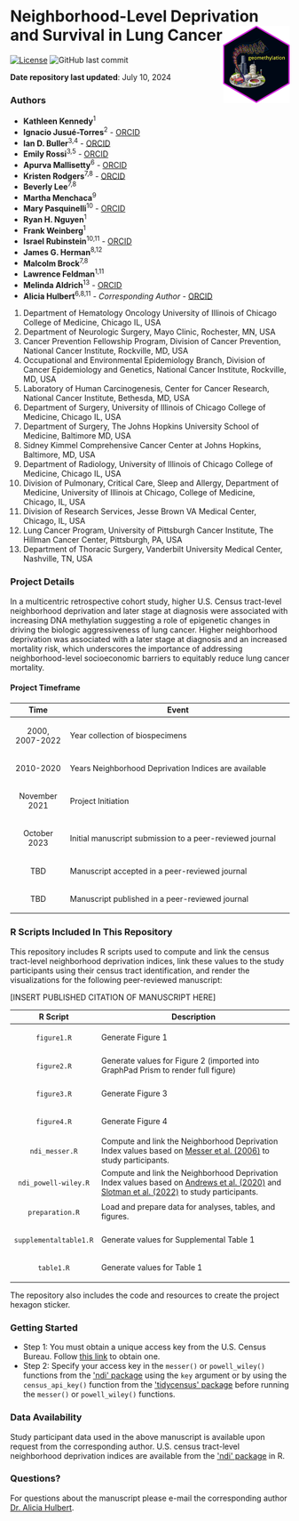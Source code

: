 Neighborhood-Level Deprivation and Survival in Lung Cancer <img src='hex/geomethylation.png' width='120' align='right' />
===================================================

[![License](https://img.shields.io/badge/License-Apache_2.0-blue.svg)](https://opensource.org/licenses/Apache-2.0)
![GitHub last commit](https://img.shields.io/github/last-commit/idblr/geomethylation)

**Date repository last updated**: July 10, 2024

### Authors

* **Kathleen Kennedy**<sup>1</sup>
* **Ignacio Jusué-Torres**<sup>2</sup> - [ORCID](https://orcid.org/0000-0002-9749-1912)
* **Ian D. Buller**<sup>3,4</sup> - [ORCID](https://orcid.org/0000-0001-9477-8582)
* **Emily Rossi**<sup>3,5</sup> - [ORCID](https://orcid.org/0000-0002-2312-4239)
* **Apurva Mallisetty**<sup>6</sup> - [ORCID](https://orcid.org/0000-0002-3130-2453)
* **Kristen Rodgers**<sup>7,8</sup> - [ORCID](https://orcid.org/0000-0003-4302-9578)
* **Beverly Lee**<sup>7,8</sup>
* **Martha Menchaca**<sup>9</sup>
* **Mary Pasquinelli**<sup>10</sup> - [ORCID](https://orcid.org/0000-0002-1015-1908)
* **Ryan H. Nguyen**<sup>1</sup>
* **Frank Weinberg**<sup>1</sup>
* **Israel Rubinstein**<sup>10,11</sup> - [ORCID](https://orcid.org/0000-0002-3628-0601)
* **James G. Herman**<sup>8,12</sup>
* **Malcolm Brock**<sup>7,8</sup>
* **Lawrence Feldman**<sup>1,11</sup>
* **Melinda Aldrich**<sup>13</sup> - [ORCID](https://orcid.org/0000-0003-3833-8448)
* **Alicia Hulbert**<sup>6,8,11</sup> - *Corresponding Author* - [ORCID](https://orcid.org/0000-0002-1196-1953)

1.	Department of Hematology Oncology University of Illinois of Chicago College of Medicine, Chicago IL, USA
2.  Department of Neurologic Surgery, Mayo Clinic, Rochester, MN, USA
3.  Cancer Prevention Fellowship Program, Division of Cancer Prevention, National Cancer Institute, Rockville, MD, USA
4.	Occupational and Environmental Epidemiology Branch, Division of Cancer Epidemiology and Genetics, National Cancer Institute, Rockville, MD, USA
5.  Laboratory of Human Carcinogenesis, Center for Cancer Research, National Cancer Institute, Bethesda, MD, USA
6.  Department of Surgery, University of Illinois of Chicago College of Medicine, Chicago IL, USA
7.  Department of Surgery, The Johns Hopkins University School of Medicine, Baltimore MD, USA
8.  Sidney Kimmel Comprehensive Cancer Center at Johns Hopkins, Baltimore, MD, USA
9.  Department of Radiology, University of Illinois of Chicago College of Medicine, Chicago IL, USA
10.  Division of Pulmonary, Critical Care, Sleep and Allergy, Department of Medicine, University of Illinois at Chicago, College of Medicine, Chicago, IL, USA
11.  Division of Research Services, Jesse Brown VA Medical Center, Chicago, IL, USA
12.  Lung Cancer Program, University of Pittsburgh Cancer Institute, The Hillman Cancer Center, Pittsburgh, PA, USA
13.  Department of Thoracic Surgery, Vanderbilt University Medical Center, Nashville, TN, USA

### Project Details
In a multicentric retrospective cohort study, higher U.S. Census tract-level neighborhood deprivation and later stage at diagnosis were associated with increasing DNA methylation suggesting a role of epigenetic changes in driving the biologic aggressiveness of lung cancer. Higher neighborhood deprivation was associated with a later stage at diagnosis and an increased mortality risk, which underscores the importance of addressing neighborhood-level socioeconomic barriers to equitably reduce lung cancer mortality.

#### Project Timeframe

<table>
<colgroup>
<col width='20%' />
<col width='80%' />
</colgroup>
<thead>
<tr class='header'>
<th>Time</th>
<th>Event</th>
</tr>
</thead>
<tbody>
<tr>
<td><p align='center'>2000, 2007-2022</p></td>
<td>Year collection of biospecimens</td>
</tr>
<tr>
<td><p align='center'>2010-2020</p></td>
<td>Years Neighborhood Deprivation Indices are available</td>
</tr>
<tr>
<td><p align='center'>November 2021</p></td>
<td>Project Initiation</td>
</tr>
<tr>
<td><p align='center'>October 2023</p></td>
<td>Initial manuscript submission to a peer-reviewed journal</td>
</tr>
<tr>
<td><p align='center'>TBD</p></td>
<td>Manuscript accepted in a peer-reviewed journal</td>
</tr>
<tr>
<td><p align='center'>TBD</p></td>
<td>Manuscript published in a peer-reviewed journal</td>
</tr>
</tbody>
</table>

### R Scripts Included In This Repository

This repository includes R scripts used to compute and link the census tract-level neighborhood deprivation indices, link these values to the study participants using their census tract identification, and render the visualizations for the following peer-reviewed manuscript:

[INSERT PUBLISHED CITATION OF MANUSCRIPT HERE]

<table>
<colgroup>
<col width='20%' />
<col width='80%' />
</colgroup>
<thead>
<tr class='header'>
<th>R Script</th>
<th>Description</th>
</tr>
</thead>
<tbody>
<tr>
<td><p align='center'><code>figure1.R</code></p></td>
<td>Generate Figure 1</td>
</tr>
<tr>
<td><p align='center'><code>figure2.R</code></p></td>
<td>Generate values for Figure 2 (imported into GraphPad Prism to render full figure)</td>
</tr>
<tr>
<td><p align='center'><code>figure3.R</code></p></td>
<td>Generate Figure 3</td>
</tr>
<tr>
<td><p align='center'><code>figure4.R</code></p></td>
<td>Generate Figure 4</td>
</tr>
<tr>
<td><p align='center'><code>ndi_messer.R</code></td>
<td>Compute and link the Neighborhood Deprivation Index values based on <a href='https://doi.org/10.1007/s11524-006-9094-x'>Messer et al. (2006)</a> to study participants.</td>
</tr>
<tr>
<td><p align='center'><code>ndi_powell-wiley.R</code></p></td>
<td>Compute and link the Neighborhood Deprivation Index values based on <a href='https://doi.org/10.1080/17445647.2020.1750066'>Andrews et al. (2020)</a> and <a href='https://doi.org/10.1016/j.dib.2022.108002'>Slotman et al. (2022)</a> to study participants.</td>
</tr>
<tr>
<td><p align='center'><code>preparation.R</code></td>
<td>Load and prepare data for analyses, tables, and figures.</td>
</tr>
<tr>
<td><p align='center'><code>supplementaltable1.R</code></p></td>
<td>Generate values for Supplemental Table 1</td>
</tr>
<tr>
<td><p align='center'><code>table1.R</code></p></td>
<td>Generate values for Table 1</td>
</tbody>
</table>

The repository also includes the code and resources to create the project hexagon sticker.

### Getting Started

* Step 1: You must obtain a unique access key from the U.S. Census Bureau. Follow [this link](http://api.census.gov/data/key_signup.html) to obtain one.
* Step 2: Specify your access key in the `messer()` or `powell_wiley()` functions from the ['ndi' package](https://CRAN.R-project.org/package=ndi) using the `key` argument or by using the `census_api_key()` function from the ['tidycensus' package](https://CRAN.R-project.org/package=tidycensus) before running the `messer()` or `powell_wiley()` functions.

### Data Availability

Study participant data used in the above manuscript is available upon request from the corresponding author. U.S. census tract-level neighborhood deprivation indices are available from the ['ndi' package](https://CRAN.R-project.org/package=ndi) in R. 

### Questions?

For questions about the manuscript please e-mail the corresponding author [Dr. Alicia Hulbert](mailto:ahulbert@uic.edu).
